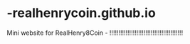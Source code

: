 # -realhenrycoin.github.io
Mini website for RealHenry8Coin - !!!!!!!!!!!!!!!!!!!!!!!!!!!!!!!!!!!!!!!!!
